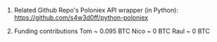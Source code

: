 1. Related Github Repo's 
   Poloniex API wrapper (in Python): https://github.com/s4w3d0ff/python-poloniex

2. Funding contributions
   Tom ~ 0.095 BTC
   Nico ~ 0 BTC
   Raul ~ 0 BTC
